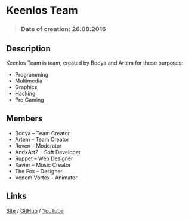 # Keenlos Team

> ### Date of creation: 26.08.2016

## Description

Keenlos Team is team, created by Bodya and Artem for these purposes:
* Programming
* Multimedia
* Graphics
* Hacking
* Pro Gaming

## Members

* Bodya – Team Creator
* Artem – Team Creator
* Roven – Moderator
* AndxArtZ – Soft Developer
* Ruppet – Web Designer
* Xavier – Music Creator
* The Fox – Designer
* Venom Vortex - Animator

## Links

[Site](http://keenlos.ueuo.com) / 
[GitHub](https://github.com/Keenlos) / 
[YouTube](https://www.youtube.com/channel/UCtCEhGtp5G5HMD4ONLtFjgg)
